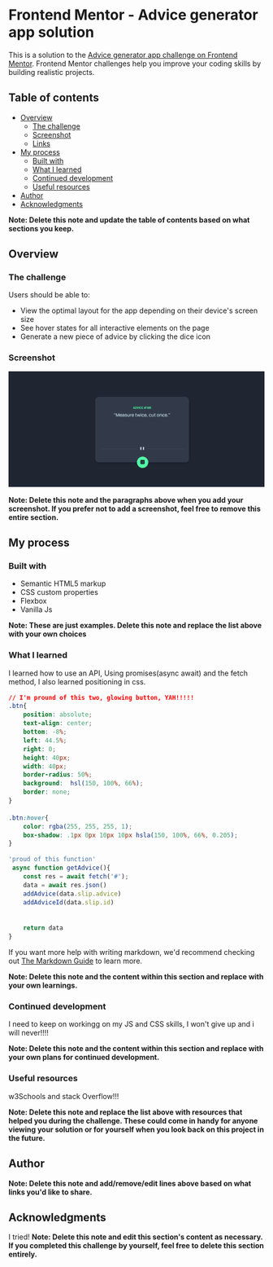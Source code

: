 # Frontend Mentor - Advice generator app solution

This is a solution to the [Advice generator app challenge on Frontend Mentor](https://www.frontendmentor.io/challenges/advice-generator-app-QdUG-13db). Frontend Mentor challenges help you improve your coding skills by building realistic projects.

## Table of contents

- [Overview](#overview)
  - [The challenge](#the-challenge)
  - [Screenshot](#screenshot)
  - [Links](#links)
- [My process](#my-process)
  - [Built with](#built-with)
  - [What I learned](#what-i-learned)
  - [Continued development](#continued-development)
  - [Useful resources](#useful-resources)
- [Author](#author)
- [Acknowledgments](#acknowledgments)

**Note: Delete this note and update the table of contents based on what sections you keep.**

## Overview

### The challenge

Users should be able to:

- View the optimal layout for the app depending on their device's screen size
- See hover states for all interactive elements on the page
- Generate a new piece of advice by clicking the dice icon

### Screenshot


![](screenshot.png)

**Note: Delete this note and the paragraphs above when you add your screenshot. If you prefer not to add a screenshot, feel free to remove this entire section.**





## My process

### Built with

- Semantic HTML5 markup
- CSS custom properties
- Flexbox
- Vanilla Js

**Note: These are just examples. Delete this note and replace the list above with your own choices**

### What I learned

I learned how to use an API, Using promises(async await) and the fetch method, I also learned positioning in css.


```css
// I'm pround of this two, glowing button, YAH!!!!!
.btn{
    position: absolute;
    text-align: center;
    bottom: -8%;
    left: 44.5%;
    right: 0;
    height: 40px;
    width: 40px;
    border-radius: 50%;
    background:  hsl(150, 100%, 66%);
    border: none;
}

.btn:hover{
    color: rgba(255, 255, 255, 1);
    box-shadow: .1px 0px 10px 10px hsla(150, 100%, 66%, 0.205);
}
```
```js
'proud of this function'
 async function getAdvice(){
    const res = await fetch('#');
    data = await res.json()
    addAdvice(data.slip.advice)
    addAdviceId(data.slip.id)

    
    return data
}

```

If you want more help with writing markdown, we'd recommend checking out [The Markdown Guide](https://www.markdownguide.org/) to learn more.

**Note: Delete this note and the content within this section and replace with your own learnings.**

### Continued development

I need to keep on workingg on my JS and CSS skills, I won't give up and i will never!!!!

**Note: Delete this note and the content within this section and replace with your own plans for continued development.**

### Useful resources
w3Schools and stack Overflow!!!

**Note: Delete this note and replace the list above with resources that helped you during the challenge. These could come in handy for anyone viewing your solution or for yourself when you look back on this project in the future.**

## Author


**Note: Delete this note and add/remove/edit lines above based on what links you'd like to share.**

## Acknowledgments
I tried!
**Note: Delete this note and edit this section's content as necessary. If you completed this challenge by yourself, feel free to delete this section entirely.**
